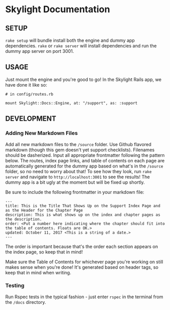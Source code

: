 # Skylight Documentation

## SETUP
`rake setup` will bundle install both the engine and dummy app dependencies.
`rake` or `rake server` will install dependencies and run the dummy app server on port 3001.

## USAGE

Just mount the engine and you're good to go! In the Skylight Rails app, we have done it like so:

```
# in config/routes.rb

mount Skylight::Docs::Engine, at: "/support", as: :support
```

## DEVELOPMENT

### Adding New Markdown Files
Add all new markdown files to the `/source` folder. Use Github flavored markdown (though this gem doesn't yet support checklists). Filenames should be dasherized. Input all appropriate frontmatter following the pattern below.
The routes, index page links, and table of contents on each page are automatically generated for the dummy app based on what's in the `/source` folder, so no need to worry about that!
To see how they look, run `rake server` and navigate to `http://localhost:3001` to see the results! The dummy app is a bit ugly at the moment but will be fixed up shortly.

Be sure to include the following frontmatter in your markdown file:

```
---
title: This is the Title That Shows Up on the Support Index Page and as the Header for the Chapter Page
description: This is what shows up on the index and chapter pages as the description.
order: <Put a number here indicating where the chapter should fit into the table of contents. Floats are OK.>
updated: October 11, 2017 <This is a string of a date.>
---
```

The order is important because that's the order each section appears on the index page, so keep that in mind!

Make sure the Table of Contents for whichever page you're working on still makes sense when you're done! It's generated based on header tags, so keep that in mind when writing.

### Testing

Run Rspec tests in the typical fashion - just enter `rspec` in the terminal from the `/docs` directory.
